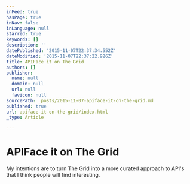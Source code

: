 ```yaml
---
inFeed: true
hasPage: true
inNav: false
inLanguage: null
starred: true
keywords: []
description: ''
datePublished: '2015-11-07T22:37:34.552Z'
dateModified: '2015-11-07T22:37:22.926Z'
title: APIFace it on The Grid
authors: []
publisher:
  name: null
  domain: null
  url: null
  favicon: null
sourcePath: _posts/2015-11-07-apiface-it-on-the-grid.md
published: true
url: apiface-it-on-the-grid/index.html
_type: Article

---
```

# APIFace it on The Grid

My intentions are to turn The Grid into a more curated approach to API's that I think people will find interesting.